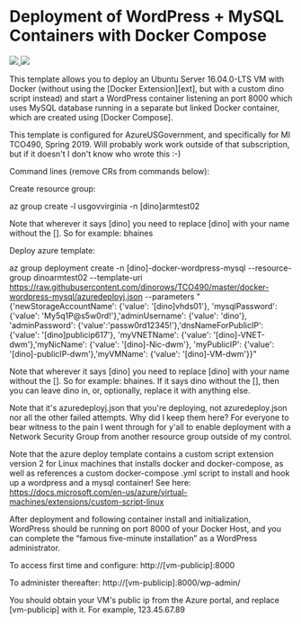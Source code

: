 # Deployment of WordPress + MySQL Containers with Docker Compose

<a href="https://portal.azure.com/#create/Microsoft.Template/uri/https%3A%2F%2Fraw.githubusercontent.com%2FAzure%2Fazure-quickstart-templates%2Fmaster%2Fdocker-wordpress-mysql%2Fazuredeploy.json" target="_blank">
	<img src="http://azuredeploy.net/deploybutton.png"/>
</a>
<a href="http://armviz.io/#/?load=https%3A%2F%2Fraw.githubusercontent.com%2FAzure%2Fazure-quickstart-templates%2Fmaster%2Fdocker-wordpress-mysql%2Fazuredeploy.json" target="_blank">
    <img src="http://armviz.io/visualizebutton.png"/>
</a>

This template allows you to deploy an Ubuntu Server 16.04.0-LTS VM with Docker (without using the 
[Docker Extension][ext], but with a custom dino script instead) and start a WordPress container 
listening an port 8000 which uses MySQL database running in a separate but linked Docker container, 
which are created using [Docker Compose].

This template is configured for AzureUSGovernment, and specifically for MI TCO490, Spring 2019. Will 
probably work work outside of that subscription, but if it doesn't I don't know who wrote this :-)

Command lines (remove CRs from commands below):

Create resource group:

az group create -l usgovvirginia -n [dino]armtest02

Note that wherever it says [dino] you need to replace [dino] with your name without the []. So for example: bhaines

Deploy azure template:

az group deployment create -n [dino]-docker-wordpress-mysql --resource-group dinoarmtest02
--template-uri https://raw.githubusercontent.com/dinorows/TCO490/master/docker-wordpress-mysql/azuredeployj.json
--parameters "{'newStorageAccountName': {'value': '[dino]vhds01'},
'mysqlPassword': {'value': 'My5q1P@s5w0rd!'},'adminUsername': {'value': 'dino'},
'adminPassword': {'value':'passw0rd12345!'},'dnsNameForPublicIP': {'value': '[dino]publicip617'},
'myVNETName': {'value': '[dino]-VNET-dwm'},'myNicName': {'value': '[dino]-Nic-dwm'},
'myPublicIP': {'value': '[dino]-publicIP-dwm'},'myVMName': {'value': '[dino]-VM-dwm'}}"

Note that wherever it says [dino] you need to replace [dino] with your name without the []. So for example: bhaines.
If it says dino without the [], then you can leave dino in, or, optionally, replace it with anything else.

Note that it's azuredeployj.json that you're deploying, not azuredeploy.json nor all the other failed
attempts. Why did I keep them here? For everyone to bear witness to the pain I went through for y'all 
to enable deployment with a Network Security Group from another resource group outside of my control.

Note that the azure deploy template contains a custom script extension version 2 for Linux machines
that installs docker and docker-compose, as well as references a custom docker-compose .yml script 
to install and hook up a wordpress and a mysql container! See here: 
https://docs.microsoft.com/en-us/azure/virtual-machines/extensions/custom-script-linux

After deployment and following container install and initialization, WordPress should be running on 
port 8000 of your Docker Host, and you can complete the “famous five-minute installation” as a 
WordPress administrator.

To access first time and configure: http://[vm-publicip]:8000 

To administer thereafter: http://[vm-publicip]:8000/wp-admin/

You should obtain your VM's public ip from the Azure portal, and replace [vm-publicip] with it. For example, 123.45.67.89